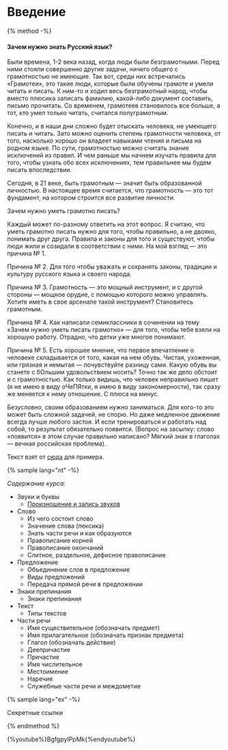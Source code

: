 # Введение

{% method -%}

#### Зачем нужно знать Русский язык?

Были времена, 1-2 века назад,  когда люди были безграмотными. Перед ними стояли совершенно другие задачи, ничего общего с грамотностью не имеющие. Так вот, среди них встречались «Грамотеи», это такие люди, которые были обучены грамоте и умели читать и писать. К ним-то и ходил весь безграмотный народ, чтобы вместо плюсика записать фамилию, какой-либо документ составить, письмо прочитать. Со временем, грамотеев становилось все больше, а тот, кто умел только читать, считался полуграмотным.

Конечно, и в наши дни сложно будет отыскать человека, не умеющего писать и читать. Зато можно оценить степень грамотности человека, от того, насколько хорошо он владеет навыками чтения и письма на родном языке. По сути, грамотностью можно считать знание исключений из правил. И чем раньше мы начнем изучать правила для того, чтобы узнать обо всех исключениях, тем правильнее мы будем писать впоследствии.

Сегодня, в 21 веке, быть грамотным  — значит быть образованной личностью. В настоящее время считается, что грамотность — это тот фундамент, на котором строится все развитие личности.

Зачем нужно уметь грамотно писать?

Каждый может по-разному ответить на этот вопрос. Я считаю, что уметь грамотно писать нужно для того, чтобы правильно, а не двояко, понимать друг друга. Правила и законы для того и существуют, чтобы люди жили и созидали в соответствии с ними. На мой взгляд — это причина № 1.

Причина № 2. Для того чтобы уважать и сохранять законы, традиции и культуру русского языка и своего народа.

Причина № 3. Грамотность — это мощный инструмент, и с другой стороны — мощное орудие, с помощью которого можно управлять. Хотите иметь в свое арсенале такой инструмент? Становитесь грамотным.

Причина № 4. Как написали семиклассники в сочинении на тему «Зачем нужно уметь писать грамотно» — для того, чтобы тебя взяли на хорошую работу. Отрадно, что детки уже многое понимают.

Причина № 5. Есть хорошее мнение, что первое впечатление о человеке складывается от того, какая на нем обувь. Чистая, ухоженная, или грязная и немытая — почувствуйте разницу сами. Какую обувь вы станете с бОльшим удовольствием носить? Точно так же дело обстоит и с грамотностью. Как только видишь, что человек неправильно пишет (я не имею в виду оЧеПЯтки, я имею в виду закономерности), так сразу же меняется к нему отношение. С плюса на минус.

Безусловно, своим образованием нужно заниматься. Для кого-то это может быть сложной задачей, не спорю. Но даже медленное движение всегда лучше любого застоя. И если тренироваться и работать над собой, то результат обязательно появится. (Вопрос на засыпку: слово «появится» в этом случае правильно написано? Мягкий знак в глаголах — вечная российская проблема).

Текст взят от [сюда](http://kopilkasovetov.com/instrumentarii/zachem-nam-umet-gramotno-pisat) для примера.

{% sample lang="nt" -%} 

*Содержание курса:*

* Звуки и буквы
  * [Произношение и запись звуков](russian-language/01-Proiznoshenie-i-zapis-zvukov.md)
* Слово
  * Из чего состоит слово
  * Значение слова (лексика)
  * Знать части речи и как образуются
  * Правописание корней
  * Правописание окончаний
  * Слитное, раздельное, дефисное правописание
* Предложение
  * Объединение слов в предложение
  * Виды предложений
  * Передача прямой речи в предложении
* Знаки препинания
  * Знаки препинания
* Текст
  * Типы текстов
* Части речи
  * Имя существительное (обозначать предмет)
  * Имя прилагательное (обозначать признак предмета)
  * Глагол (обозначать действие)
  * Деепричастие
  * Причастие
  * Имя числительное
  * Местоимение
  * Наречие
  * Служебные части речи и междометие

{% sample lang="ex" -%} 

Секретные ссылки

{% endmethod %}

{%youtube%}BgfgpyIPpMk{%endyoutube%}
